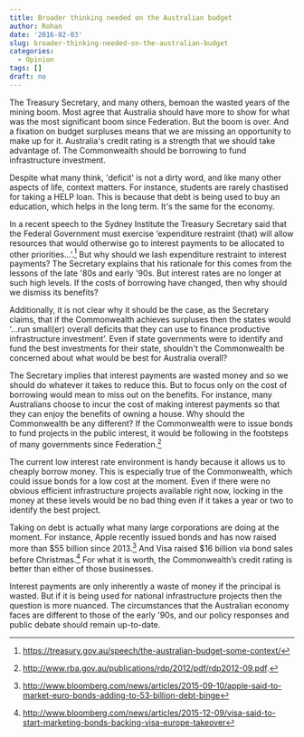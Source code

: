 ```yaml
---
title: Broader thinking needed on the Australian budget
author: Rohan
date: '2016-02-03'
slug: broader-thinking-needed-on-the-australian-budget
categories:
  - Opinion
tags: []
draft: no
---
```


The Treasury Secretary, and many others, bemoan the wasted years of the mining boom. Most agree that Australia should have more to show for what was the most significant boom since Federation. But the boom is over. And a fixation on budget surpluses means that we are missing an opportunity to make up for it. Australia's credit rating is a strength that we should take advantage of. The Commonwealth should be borrowing to fund infrastructure investment.

Despite what many think, 'deficit' is not a dirty word, and like many other aspects of life, context matters. For instance, students are rarely chastised for taking a HELP loan. This is because that debt is being used to buy an education, which helps in the long term. It's the same for the economy.

In a recent speech to the Sydney Institute the Treasury Secretary said that the Federal Government must exercise ‘expenditure restraint (that) will allow resources that would otherwise go to interest payments to be allocated to other priorities...’.[^1] But why should we lash expenditure restraint to interest payments? The Secretary explains that his rationale for this comes from the lessons of the late '80s and early '90s. But interest rates are no longer at such high levels. If the costs of borrowing have changed, then why should we dismiss its benefits?

[^1]: https://treasury.gov.au/speech/the-australian-budget-some-context/

Additionally, it is not clear why it should be the case, as the Secretary claims, that if the Commonwealth achieves surpluses then the states would ‘...run small(er) overall deficits that they can use to finance productive infrastructure investment’. Even if state governments were to identify and fund the best investments for their state, shouldn't the Commonwealth be concerned about what would be best for Australia overall?

The Secretary implies that interest payments are wasted money and so we should do whatever it takes to reduce this. But to focus only on the cost of borrowing would mean to miss out on the benefits. For instance, many Australians choose to incur the cost of making interest payments so that they can enjoy the benefits of owning a house. Why should the Commonwealth be any different? If the Commonwealth were to issue bonds to fund projects in the public interest, it would be following in the footsteps of many governments since Federation.[^2] 

[^2]: http://www.rba.gov.au/publications/rdp/2012/pdf/rdp2012-09.pdf.

The current low interest rate environment is handy because it allows us to cheaply borrow money. This is especially true of the Commonwealth, which could issue bonds for a low cost at the moment. Even if there were no obvious efficient infrastructure projects available right now, locking in the money at these levels would be no bad thing even if it takes a year or two to identify the best project.

Taking on debt is actually what many large corporations are doing at the moment. For instance, Apple recently issued bonds and has now raised more than $55 billion since 2013.[^3] And Visa raised $16 billion via bond sales before Christmas.[^4] For what it is worth, the Commonwealth’s credit rating is better than either of those businesses.

[^3]: http://www.bloomberg.com/news/articles/2015-09-10/apple-said-to-market-euro-bonds-adding-to-53-billion-debt-binge
[^4]: http://www.bloomberg.com/news/articles/2015-12-09/visa-said-to-start-marketing-bonds-backing-visa-europe-takeover

Interest payments are only inherently a waste of money if the principal is wasted. But if it is being used for national infrastructure projects then the question is more nuanced. The circumstances that the Australian economy faces are different to those of the early '90s, and our policy responses and public debate should remain up-to-date. 




